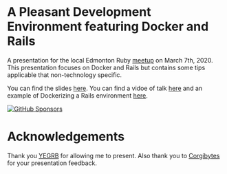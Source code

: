 # A Pleasant Development Environment featuring Docker and Rails

A presentation for the local Edmonton Ruby [meetup](https://www.meetup.com/startupedmonton/events/hmknlrybcfbkb/) on March 7th, 2020.  This presentation focuses on Docker and Rails but contains some tips applicable that non-technology specific.  

You can find the slides [here](Setting%20up%20a%20Good%20Development%20Environment.pdf).  You can find a vidoe of talk [here](https://www.youtube.com/watch?v=vpeJMJxkwbE&t) and an example of Dockerizing a Rails environment [here](https://www.youtube.com/watch?v=nZkXQjFUIgs&t).

[![GitHub Sponsors](https://img.shields.io/github/sponsors/saturdaymp?label=Sponsors&logo=githubsponsors&labelColor=3C444C)](https://github.com/sponsors/saturdaymp)

# Acknowledgements
Thank you [YEGRB](https://yegrb.com/) for allowing me to present.  Also thank you to [Corgibytes](https://corgibytes.com/) for your presentation feedback.

